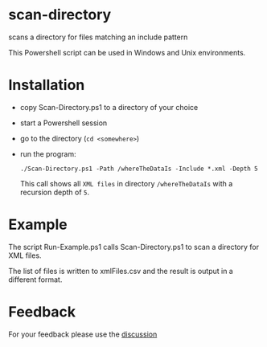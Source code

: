 # scan-directory
scans a directory for files matching an include pattern

This Powershell script can be used in Windows and Unix environments.

# Installation

* copy Scan-Directory.ps1 to a directory of your choice
* start a Powershell session
* go to the directory (`cd <somewhere>`)
* run the program:

  `./Scan-Directory.ps1 -Path /whereTheDataIs -Include *.xml -Depth 5`
  
  This call shows all `XML files` in directory `/whereTheDataIs` with a recursion depth of `5`.
  
# Example

The script Run-Example.ps1 calls Scan-Directory.ps1 to scan a directory for XML files. 

The list of files is written to xmlFiles.csv and 
the result is output in a different format.

# Feedback

For your feedback please use the [discussion](https://github.com/ChristophOberle/scan-directory/discussions)
